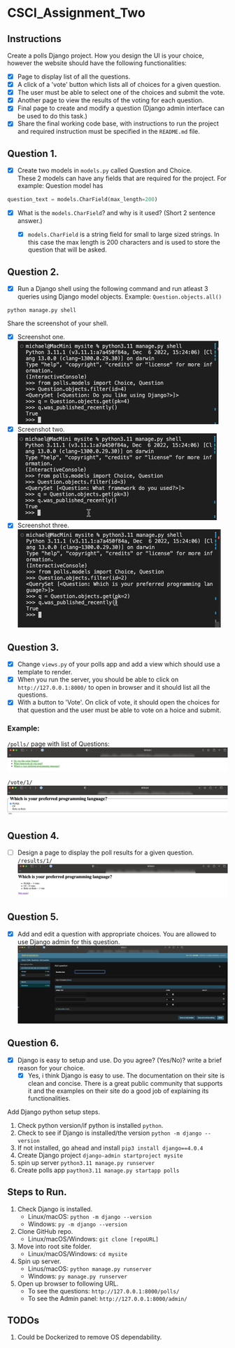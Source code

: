 # CSCI_Assignment_Two

## Instructions

Create a polls Django project. How you design the UI is your choice, however the website should have the following functionalities:

- [x] Page to display list of all the questions.
- [x] A click of a 'vote' button which lists all of choices for a given question.
- [x] The user must be able to select one of the choices and submit the vote.
- [x] Another page to view the results of the voting for each question.
- [x] Final page to create and modify a question (Django admin interface can be used to do this task.)
- [x] Share the final working code base, with instructions to run the project and required instruction must be specified in the `README.md` file.

## Question 1.
- [x] Create two models in `models.py` called Question and Choice.  
These 2 models can have any fields that are required for the project. For example: Question model has 

```python
question_text = models.CharField(max_length=200)
```

- [x] What is the `models.CharField`? and why is it used? (Short 2 sentence answer.)
    - [x] `models.CharField` is a string field for small to large sized strings. In this case the max length is 200 characters and is used to store the question that will be asked.


## Question 2.
- [x] Run a Django shell using the following command and run atleast 3 queries using Django model objects. Example: `Question.objects.all()`

```
python manage.py shell
```
Share the screenshot of your shell.
- [x] Screenshot one.  
![This is an image](https://github.com/mikekenn/CSCI_Assignment_Two/blob/main/mysite/assets/images/img1.png?raw=true)
- [x] Screenshot two.  
![This is an image](https://github.com/mikekenn/CSCI_Assignment_Two/blob/main/mysite/assets/images/img2.png?raw=true)
- [x] Screenshot three.  
![This is an image](https://github.com/mikekenn/CSCI_Assignment_Two/blob/main/mysite/assets/images/img3.png?raw=true)
## Question 3.
- [x] Change `views.py` of your polls app and add a view which should use a template to render.  
- [x] When you run the server, you should be able to click on `http://127.0.0.1:8000/` to open in browser and it should list all the questions.
- [x] With a button to 'Vote'. On click of vote, it should open the choices for that question and the user must be able to vote on a hoice and submit.

### Example:
`/polls/` page with list of Questions:  
![This is an image](https://github.com/mikekenn/CSCI_Assignment_Two/blob/main/mysite/assets/images/img4.png?raw=true)

`/vote/1/`  
![This is an image](https://github.com/mikekenn/CSCI_Assignment_Two/blob/main/mysite/assets/images/img5.png?raw=true)

## Question 4.
- [ ] Design a page to display the poll results for a given question.
`/results/1/`  
![This is an image](https://github.com/mikekenn/CSCI_Assignment_Two/blob/main/mysite/assets/images/img6.png?raw=true)

## Question 5.
- [x] Add and edit a question with appropriate choices. You are allowed to use Django admin for this question.  
![This is an image](https://github.com/mikekenn/CSCI_Assignment_Two/blob/main/mysite/assets/images/img7.png?raw=true)

## Question 6.
- [x] Django is easy to setup and use. Do you agree? (Yes/No)? write a brief reason for your choice.
    - [x] Yes, i think Django is easy to use. The documentation on their site is clean and concise. There is a great public community that supports it and the examples on their site do a good job of explaining its functionalities.

Add Django python setup steps.

1. Check python version/if python is installed `python`.
2. Check to see if Django is installed/the version `python -m django --version`
3. If not installed, go ahead and install `pip3 install django==4.0.4`
4. Create Django project `django-admin startproject mysite`
5. spin up server `python3.11 manage.py runserver`
6. Create polls app `paython3.11 manage.py startapp polls`

## Steps to Run.

1. Check Django is installed.
    - Linux/macOS: `python -m django --version`
    - Windows: `py -m django --version`
2. Clone GitHub repo.
    - Linux/macOS/Windows: `git clone [repoURL]`
3. Move into root site folder.
    - Linux/macOS/Windows: `cd mysite`
4. Spin up server.
    - Linus/macOS: `python manage.py runserver`
    - Windows: `py manage.py runserver`
5. Open up browser to following URL.
    - To see the questions: `http://127.0.0.1:8000/polls/`
    - To see the Admin panel: `http://127.0.0.1:8000/admin/`


## TODOs

1. Could be Dockerized to remove OS dependability.